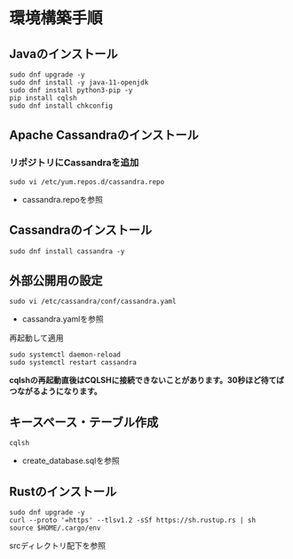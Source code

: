 # 環境構築手順
## Javaのインストール
```
sudo dnf upgrade -y
sudo dnf install -y java-11-openjdk
sudo dnf install python3-pip -y
pip install cqlsh
sudo dnf install chkconfig
```
## Apache Cassandraのインストール
### リポジトリにCassandraを追加
```
sudo vi /etc/yum.repos.d/cassandra.repo
```
* cassandra.repoを参照

## Cassandraのインストール
```
sudo dnf install cassandra -y 
```

## 外部公開用の設定
```
sudo vi /etc/cassandra/conf/cassandra.yaml
```
* cassandra.yamlを参照


再起動して適用
```
sudo systemctl daemon-reload
sudo systemctl restart cassandra
```

**cqlshの再起動直後はCQLSHに接続できないことがあります。30秒ほど待てばつながるようになります。**

## キースペース・テーブル作成
```
cqlsh
```

* create_database.sqlを参照

## Rustのインストール
```
sudo dnf upgrade -y 
curl --proto '=https' --tlsv1.2 -sSf https://sh.rustup.rs | sh
source $HOME/.cargo/env
```

srcディレクトリ配下を参照
